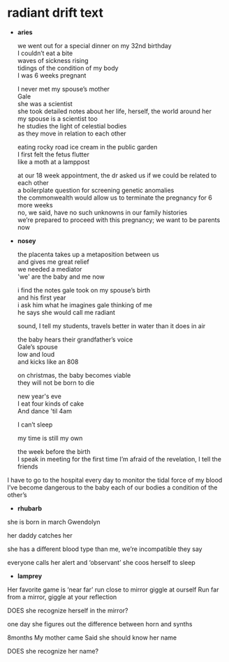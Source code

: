 # radiant drift text

- **aries**

  we went out for a special dinner on my 32nd birthday  
  I couldn’t eat a bite  
  waves of sickness rising  
  tidings of the condition of my body  
  I was 6 weeks pregnant  

  I never met my spouse’s mother  
  Gale  
  she was a scientist  
  she took detailed notes about her life, herself, the world around her  
  my spouse is a scientist too  
  he studies the light of celestial bodies  
  as they move in relation to each other  

  eating rocky road ice cream in the public garden  
  I first felt the fetus flutter  
  like a moth at a lamppost  

  at our 18 week appointment, the dr asked us if we could be related to each other  
  a boilerplate question for screening genetic anomalies  
  the commonwealth would allow us to terminate the pregnancy for 6 more weeks  
  no, we said, have no such unknowns in our family histories  
  we’re prepared to proceed with this pregnancy; we want to be parents now

- **nosey**

  the placenta takes up a metaposition between us  
  and gives me great relief  
  we needed a mediator  
  'we' are the baby and me now  

  i find the notes gale took on my spouse’s birth  
  and his first year  
  i ask him what he imagines gale thinking of me  
  he says she would call me radiant  

  sound, I tell my students, travels better in water than it does in air  

  the baby hears their grandfather’s voice  
  Gale’s spouse  
  low and loud  
  and kicks like an 808  

  on christmas, the baby becomes viable   
  they will not be born to die  

  new year's eve  
  I eat four kinds of cake  
  And dance 'til 4am  

  I can’t sleep  

  my time is still my own  

  the week before the birth  
I speak in meeting for the first time
I’m afraid of the revelation, I tell the friends

I have to go to the hospital every day
to monitor the tidal force of my blood
I’ve become dangerous to the baby
each of our bodies a condition of the other’s

- **rhubarb**

she is born in march
Gwendolyn

her daddy catches her

she has a different blood type than me, we’re incompatible they say

everyone calls her alert and ‘observant’
she coos herself to sleep

- **lamprey**

Her favorite game is ‘near far’ run close to mirror giggle at ourself
Run far from a mirror, giggle at your reflection

DOES she recognize herself in the mirror?

one day she figures out the difference between horn and synths

8months
My mother came
Said she should know her name

DOES she recognize her name?
